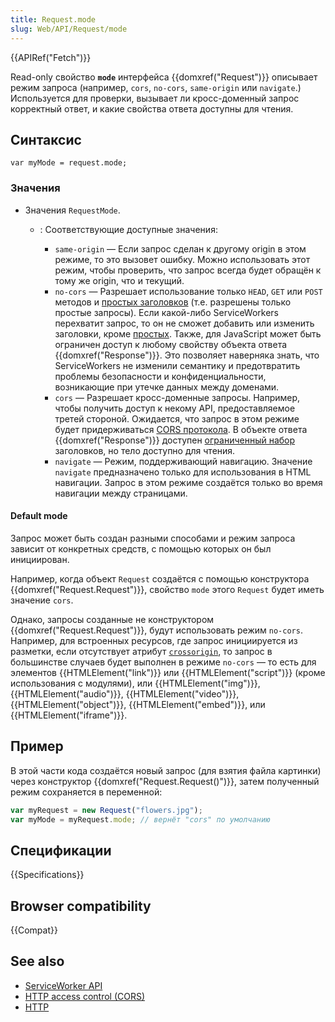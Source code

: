 ```yaml
---
title: Request.mode
slug: Web/API/Request/mode
---
```


{{APIRef("Fetch")}}

Read-only свойство **`mode`** интерфейса {{domxref("Request")}} описывает режим запроса (например, `cors`, `no-cors`, `same-origin` или `navigate`.) Используется для проверки, вызывает ли кросс-доменный запрос корректный ответ, и какие свойства ответа доступны для чтения.

## Синтаксис

```
var myMode = request.mode;
```

### Значения

- Значения `RequestMode`.

  - : Соответствующие доступные значения:

    - `same-origin` — Если запрос сделан к другому origin в этом режиме, то это вызовет ошибку. Можно использовать этот режим, чтобы проверить, что запрос всегда будет обращён к тому же origin, что и текущий.
    - `no-cors` — Разрешает использование только `HEAD`, `GET` или `POST` методов и [простых заголовков](https://fetch.spec.whatwg.org/#simple-header) (т.е. разрешены только простые запросы). Если какой-либо ServiceWorkers перехватит запрос, то он не сможет добавить или изменить заголовки, кроме [простых](https://fetch.spec.whatwg.org/#simple-header). Также, для JavaScript может быть ограничен доступ к любому свойству объекта ответа {{domxref("Response")}}. Это позволяет наверняка знать, что ServiceWorkers не изменили семантику и предотвратить проблемы безопасности и конфиденциальности, возникающие при утечке данных между доменами.
    - `cors` — Разрешает кросс-доменные запросы. Например, чтобы получить доступ к некому API, предоставляемое третей стороной. Ожидается, что запрос в этом режиме будет придерживаться [CORS протокола](/ru/docs/Web/HTTP/Access_control_CORS). В объекте ответа {{domxref("Response")}} доступен [ограниченный набор](https://fetch.spec.whatwg.org/#concept-filtered-response-cors) заголовков, но тело доступно для чтения.
    - `navigate` — Режим, поддерживающий навигацию. Значение `navigate` предназначено только для использования в HTML навигации. Запрос в этом режиме создаётся только во время навигации между страницами.

#### Default mode

Запрос может быть создан разными способами и режим запроса зависит от конкретных средств, с помощью которых он был инициирован.

Например, когда объект `Request` создаётся с помощью конструктора {{domxref("Request.Request")}}, свойство `mode` этого `Request` будет иметь значение `cors`.

Однако, запросы созданные не конструктором {{domxref("Request.Request")}}, будут использовать режим `no-cors`. Например, для встроенных ресурсов, где запрос инициируется из разметки, если отсутствует атрибут [`crossorigin`](/ru/docs/Web/HTML/CORS_settings_attributes), то запрос в большинстве случаев будет выполнен в режиме `no-cors` — то есть для элементов {{HTMLElement("link")}} или {{HTMLElement("script")}} (кроме использования с модулями), или {{HTMLElement("img")}}, {{HTMLElement("audio")}}, {{HTMLElement("video")}}, {{HTMLElement("object")}}, {{HTMLElement("embed")}}, или {{HTMLElement("iframe")}}.

## Пример

В этой части кода создаётся новый запрос (для взятия файла картинки) через конструктор {{domxref("Request.Request()")}}, затем полученный режим сохраняется в переменной:

```js
var myRequest = new Request("flowers.jpg");
var myMode = myRequest.mode; // вернёт "cors" по умолчанию
```

## Спецификации

{{Specifications}}

## Browser compatibility

{{Compat}}

## See also

- [ServiceWorker API](/ru/docs/Web/API/ServiceWorker_API)
- [HTTP access control (CORS)](/ru/docs/Web/HTTP/Access_control_CORS)
- [HTTP](/ru/docs/Web/HTTP)
